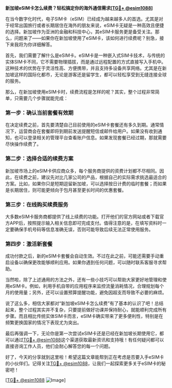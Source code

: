 **新加坡eSIM卡怎么续费？轻松搞定你的海外通信需求[[TG💪+ @esim1088](https://t.me/s/esim1088)]**

在当今数字化时代，电子SIM卡（eSIM）已经成为越来越多人的首选。尤其是对于经常出国旅行或者长期居住在海外的朋友来说，eSIM卡无疑是一种高效且便捷的选择。新加坡作为亚洲的金融和科技中心，其eSIM卡服务更是备受关注。那么，问题来了——如果你在新加坡使用了eSIM卡，该如何进行续费呢？别急，接下来我将为你详细解答。

首先，我们需要了解什么是eSIM卡。eSIM卡是一种嵌入式SIM卡技术，与传统的实体SIM卡不同，它不需要物理插拔，而是通过远程配置的方式直接写入手机中。这种技术的优势在于灵活性高、方便携带，并且支持多设备共享网络。尤其是在新加坡这样的国际化都市，无论是游客还是留学生，都可以轻松享受到无缝连接全球的服务。

那么，在新加坡使用eSIM卡时，续费流程是怎样的呢？其实，整个过程非常简单，只需要几个步骤就能完成：

### **第一步：确认当前套餐有效期**
在决定续费之前，首先要清楚自己目前使用的eSIM卡套餐还有多久到期。通常情况下，运营商会在套餐即将到期前发送提醒短信或邮件给用户。如果没有收到通知，也可以登录相关的管理平台查看账户信息。如果发现套餐已经过期，那就需要尽快操作续费了。

### **第二步：选择合适的续费方案**
新加坡市场上的eSIM卡供应商众多，每个服务商提供的资费计划都不尽相同。因此，在续费之前，建议先对比几家公司的产品，根据自己的实际需求挑选最适合的方案。比如，如果你只是短期逗留新加坡，可以选择按日计费的临时套餐；而如果是长期居住，则可能更倾向于包月甚至更长时间的优惠套餐。

### **第三步：在线购买续费服务**
大多数eSIM卡服务商都提供了线上续费的功能。打开他们的官方网站或者下载官方APP后，按照提示输入相关信息即可完成支付。值得注意的是，在填写资料时一定要确保手机号码等信息准确无误，否则可能导致后续无法正常使用服务。

### **第四步：激活新套餐**
成功付款之后，新的eSIM卡套餐会自动生效。不过在此之前，可能还需要手动重启设备以确保更改能够顺利应用。如果你遇到任何问题，可以随时联系客服寻求帮助。

当然啦，除了上述通用的方法之外，还有一些小技巧可以帮助大家更好地管理和使用eSIM卡。例如，利用手机自带的应用程序来监控流量消耗情况，合理规划每个月的使用量；另外，还可以设置预算提醒功能，避免因超支而导致不必要的麻烦。

说了这么多，相信大家都对“新加坡eSIM卡怎么续费”有了基本的认识了吧！总结起来，整个过程其实并不复杂，只要提前做好功课并保持耐心，就能顺利完成所有步骤。而且相比传统实体SIM卡而言，eSIM卡确实带来了更多便利性，特别是在频繁更换国家的情况下表现尤为突出。

最后再强调一下，无论你是第一次尝试eSIM卡还是已经在新加坡长期使用它，都可以通过[TG💪+ @esim1088](https://t.me/s/esim1088)这个渠道获取最新资讯和支持哦！有任何疑问都可以直接咨询工作人员，他们会耐心解答您的每一个问题。

好了，今天的分享就到这里啦！希望这篇文章能帮到正在考虑是否要入手eSIM卡的小伙伴们。记得关注[TG💪+ @esim1088](https://t.me/s/esim1088)，让我们一起探索更多关于eSIM卡的秘密吧！

[[TG💪+ @esim1088](https://t.me/s/esim1088) ![Image](https://i.postimg.cc/4NQfJmqS/Snipaste-2025-05-13-00-14-12.png)]